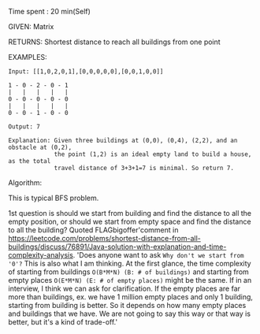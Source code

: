 Time spent :  20 min(Self)

GIVEN: Matrix

RETURNS: Shortest distance to reach all buildings from one point

EXAMPLES:

```
Input: [[1,0,2,0,1],[0,0,0,0,0],[0,0,1,0,0]]

1 - 0 - 2 - 0 - 1
|   |   |   |   |
0 - 0 - 0 - 0 - 0
|   |   |   |   |
0 - 0 - 1 - 0 - 0

Output: 7 

Explanation: Given three buildings at (0,0), (0,4), (2,2), and an obstacle at (0,2),
             the point (1,2) is an ideal empty land to build a house, as the total 
             travel distance of 3+3+1=7 is minimal. So return 7.
```

Algorithm:

This is typical BFS problem. 

1st question is should we start from building and find the distance to all the empty position, or should we start from empty space and find the distance to all the building? Quoted FLAGbigoffer'comment in https://leetcode.com/problems/shortest-distance-from-all-buildings/discuss/76891/Java-solution-with-explanation-and-time-complexity-analysis. 'Does anyone want to ask `Why don't we start from '0'?` This is also what I am thinking. At the first glance, the time complexity of starting from buildings `O(B*M*N) (B: # of buildings)` and starting from empty places `O(E*M*N) (E: # of empty places)` might be the same. If in an interview, I think we can ask for clarification. If the empty places are far more than buildings, ex. we have 1 million empty places and only 1 building, starting from building is better. So it depends on how many empty places and buildings that we have. We are not going to say this way or that way is better, but it's a kind of trade-off.'

